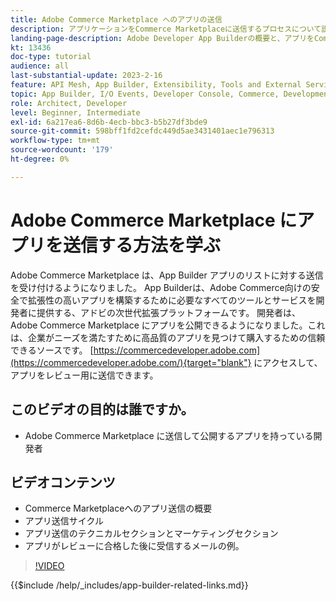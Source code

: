```yaml
---
title: Adobe Commerce Marketplace へのアプリの送信
description: アプリケーションをCommerce Marketplaceに送信するプロセスについて説明します。
landing-page-description: Adobe Developer App Builderの概要と、アプリをCommerce Marketplaceに送信する方法について説明します。
kt: 13436
doc-type: tutorial
audience: all
last-substantial-update: 2023-2-16
feature: API Mesh, App Builder, Extensibility, Tools and External Services
topic: App Builder, I/O Events, Developer Console, Commerce, Development, Integrations
role: Architect, Developer
level: Beginner, Intermediate
exl-id: 6a217ea6-8d6b-4ecb-bbc3-b5b27df3bde9
source-git-commit: 598bff1fd2cefdc449d5ae3431401aec1e796313
workflow-type: tm+mt
source-wordcount: '179'
ht-degree: 0%

---
```


# Adobe Commerce Marketplace にアプリを送信する方法を学ぶ

Adobe Commerce Marketplace は、App Builder アプリのリストに対する送信を受け付けるようになりました。 App Builderは、Adobe Commerce向けの安全で拡張性の高いアプリを構築するために必要なすべてのツールとサービスを開発者に提供する、アドビの次世代拡張プラットフォームです。 開発者は、Adobe Commerce Marketplace にアプリを公開できるようになりました。これは、企業がニーズを満たすために高品質のアプリを見つけて購入するための信頼できるソースです。 [https://commercedeveloper.adobe.com](https://commercedeveloper.adobe.com/){target="blank"} にアクセスして、アプリをレビュー用に送信できます。

## このビデオの目的は誰ですか。

* Adobe Commerce Marketplace に送信して公開するアプリを持っている開発者

## ビデオコンテンツ

* Commerce Marketplaceへのアプリ送信の概要
* アプリ送信サイクル
* アプリ送信のテクニカルセクションとマーケティングセクション
* アプリがレビューに合格した後に受信するメールの例。

>[!VIDEO](https://video.tv.adobe.com/v/3447345?captions=jpn)

{{$include /help/_includes/app-builder-related-links.md}}
